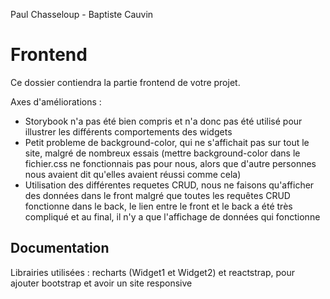 Paul Chasseloup - Baptiste Cauvin
# Frontend

Ce dossier contiendra la partie frontend de votre projet.

Axes d'améliorations : 
- Storybook n'a pas été bien compris et n'a donc pas été utilisé pour illustrer les différents comportements des widgets
- Petit probleme de background-color, qui ne s'affichait pas sur tout le site, malgré de nombreux essais (mettre background-color dans le fichier.css ne fonctionnais pas pour nous, alors que d'autre personnes nous avaient dit qu'elles avaient réussi comme cela)
- Utilisation des différentes requetes CRUD, nous ne faisons qu'afficher des données dans le front malgré que toutes les requêtes CRUD fonctionne dans le back, le lien entre le front et le back a été très compliqué et au final, il n'y a que l'affichage de données qui fonctionne

## Documentation

Librairies utilisées : recharts (Widget1 et Widget2) et reactstrap, pour ajouter bootstrap et avoir un site responsive
